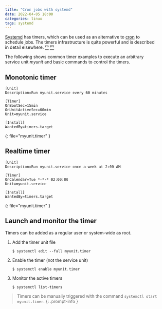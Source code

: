 ```yaml
---
title: "Cron jobs with systemd"
date: 2022-04-05 18:00
categories: linux
tags: systemd
---
```


[Systemd](https://systemd.io/) has timers, which can be used as an alternative
to [cron](https://en.wikipedia.org/wiki/Cron) to schedule jobs. The timers
infrastructure is quite powerful and is described in detail elsewhere.
[⁽¹⁾](https://fedoramagazine.org/systemd-timers-for-scheduling-tasks/)
[⁽²⁾](https://wiki.archlinux.org/title/Systemd/Timers)

The following shows common timer examples to execute an arbitrary service unit
*myunit* and basic commands to control the timers.

## Monotonic timer

```
[Unit]
Description=Run myunit.service every 60 minutes

[Timer]
OnBootSec=15min
OnUnitActiveSec=60min
Unit=myunit.service

[Install]
WantedBy=timers.target
```
{: file="myunit.timer" }

## Realtime timer

```
[Unit]
Description=Run myunit.service once a week at 2:00 AM

[Timer]
OnCalendar=Tue *-*-* 02:00:00
Unit=myunit.service

[Install]
WantedBy=timers.target
```
{: file="myunit.timer" }

## Launch and monitor the timer

Timers can be added as a regular user or system-wide as root.

1. Add the timer unit file

    ```console
    $ systemctl edit --full myunit.timer
    ```
2. Enable the timer (not the service unit)

    ```console
    $ systemctl enable myunit.timer
    ```

3. Monitor the active timers

    ```console
    $ systemctl list-timers
    ```

> Timers can be manually triggered with the command `systemctl start
> myunit.timer`.
{: .prompt-info }
